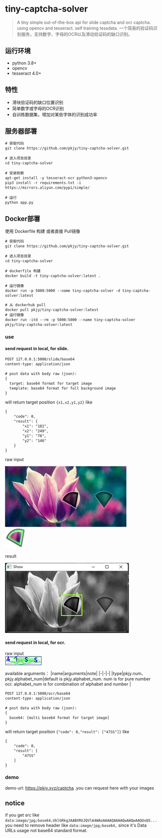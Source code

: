 # tiny-captcha-solver
> A tiny simple out-of-the-box api for slide captcha and ocr captcha. using opencv and tesseract. self training tessdata. 一个简易的验证码识别服务，支持数字、字母的OCR以及滑动验证码的缺口识别。

## 运行环境 
* python 3.8+
* opencv 
* tesseract 4.0+

## 特性
* 滑块验证码的缺口位置识别  
* 简单数字或字母的OCR识别  
* 自训练数据集，增加对某些字体的识别成功率

## 服务器部署

```shell script
# 获取代码
git clone https://github.com/pkjy/tiny-captcha-solver.git

# 进入项目目录
cd tiny-captcha-solver

# 安装依赖
apt-get install -y tesseract-ocr python3-opencv
pip3 install -r requirements.txt -i https://mirrors.aliyun.com/pypi/simple/

# 运行
python app.py
```
## Docker部署  
使用 Dockerfile 构建 或者直接 Pull镜像  
```shell script
# 获取代码
git clone https://github.com/pkjy/tiny-captcha-solver.git

# 进入项目目录
cd tiny-captcha-solver

# dockerfile 构建
docker build -t tiny-captcha-solver:latest .

# 运行镜像
docker run -p 5000:5000 --name tiny-captcha-solver -d tiny-captcha-solver:latest
```  

```shell script
# 从 dockerhub pull
docker pull pkjy/tiny-captcha-solver:latest
# 运行镜像
docker run -itd --rm -p 5000:5000 --name tiny-captcha-solver pkjy/tiny-captcha-solver:latest
```  


### use
#### send request in local, for slide.
```
POST 127.0.0.1:5000/slide/base64
content-type: application/json

# post data with body raw (json):
{
  target: base64 format for target image
  template: base64 format for full background image
}
```
will return target position `{x1,x2,y1,y2}` like
```
{
    "code": 0,
    "result": {
        "x1": "181",
        "x2": "249",
        "y1": "78",
        "y2": "146"
    }
}
```
raw input

![full](./examples/slide/full2.png)  
![source](./examples/slide/marker2.png)

result  

![result](./result.png)


#### send request in local, for ocr.
raw input  
![ocr](./examples/ocr/alphabet_num/47SS.jpg)

available arguments：
|name|arguments|note|
|-|-|-|
|type|pkjy.num、pkjy.alphabet_num|default is pkjy.alphabet_num. num is for pure number ocr. alphabet_num is for combination of alphabet and number |

```
POST 127.0.0.1:5000/ocr/base64
content-type: application/json

# post data with body raw (json):
{
  base64: [multi base64 format for target image] 
}
```
will return target position `{"code": 0,"result": ["47SS"]}` like
```
{
    "code": 0,
    "result": [
        "47SS"
    ]
}
```




### demo
demo url: https://pkjy.xyz/captcha .you can request here with your images

## notice
if you get src like `data:image/jpg;base64,UklGRkgJAABXRUJQVlA4WAoAAAAQAAAAQwAAQwAAQUxQS...` you need to remove header like `data:image/jpg;base64,` since it's Data URLs usage not base64 standard format.
